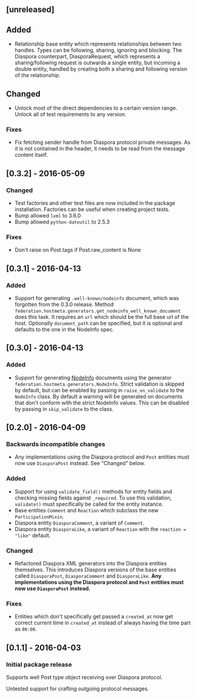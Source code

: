 ## [unreleased]

## Added
- Relationship base entity which represents relationships between two handles. Types can be following, sharing, ignoring and blocking. The Diaspora counterpart, DiasporaRequest, which represents a sharing/following request is outwards a single entity, but incoming a double entity, handled by creating both a sharing and following version of  the relationship.

## Changed
- Unlock most of the direct dependencies to a certain version range. Unlock all of test requirements to any version.

### Fixes
- Fix fetching sender handle from Diaspora protocol private messages. As it is not contained in the header, it needs to be read from the message content itself.

## [0.3.2] - 2016-05-09

### Changed
- Test factories and other test files are now included in the package installation. Factories can be useful when creating project tests.
- Bump allowed `lxml` to 3.6.0
- Bump allowed `python-dateutil` to 2.5.3

### Fixes
- Don't raise on Post.tags if Post.raw_content is None

## [0.3.1] - 2016-04-13

### Added
- Support for generating `.well-known/nodeinfo` document, which was forgotten from the 0.3.0 release. Method `federation.hostmeta.generators.get_nodeinfo_well_known_document` does this task. It requires an `url` which should be the full base url of the host. Optionally `document_path` can be specified, but it is optional and defaults to the one in the NodeInfo spec.

## [0.3.0] - 2016-04-13

### Added
- Support for generating [NodeInfo](http://nodeinfo.diaspora.software) documents using the generator `federation.hostmeta.generators.NodeInfo`. Strict validation is skipped by default, but can be enabled by passing in `raise_on_validate` to the `NodeInfo` class. By default a warning will be generated on documents that don't conform with the strict NodeInfo values. This can be disabled by passing in `skip_validate` to the class.

## [0.2.0] - 2016-04-09

### Backwards incompatible changes
- Any implementations using the Diaspora protocol and `Post` entities must now use `DiasporaPost` instead. See "Changed" below.

### Added
- Support for using `validate_field()` methods for entity fields and checking missing fields against `_required`. To use this validation, `validate()` must specifically be called for the entity instance.
- Base entities `Comment` and `Reaction` which subclass the new `ParticipationMixin`.
- Diaspora entity `DiasporaComment`, a variant of `Comment`.
- Diaspora entity `DiasporaLike`, a variant of `Reaction` with the `reaction = "like"` default.

### Changed
- Refactored Diaspora XML generators into the Diaspora entities themselves. This introduces Diaspora versions of the base entities called `DiasporaPost`, `DiasporaComment` and `DiasporaLike`. **Any implementations using the Diaspora protocol and `Post` entities must now use `DiasporaPost` instead.**

### Fixes
- Entities which don't specifically get passed a `created_at` now get correct current time in `created_at` instead of always having the time part as `00:00`.

## [0.1.1] - 2016-04-03

### Initial package release

Supports well Post type object receiving over Diaspora protocol.

Untested support for crafting outgoing protocol messages.
